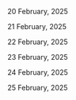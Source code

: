 20 February, 2025

21 February, 2025

22 February, 2025

23 February, 2025

24 February, 2025

25 February, 2025